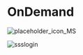 # OnDemand


![placeholder_icon_MS](`https://github.com/sc0ttferren/scottstheatres/assets/100329425/71bee8b1-cbb4-4da7-9378-21730d6f6fc6`)
  
![ssslogin](https://github.com/sc0ttferren/scottstheatres/assets/100329425/bdf789f9-a220-4213-9b3a-d57b2633c775)
